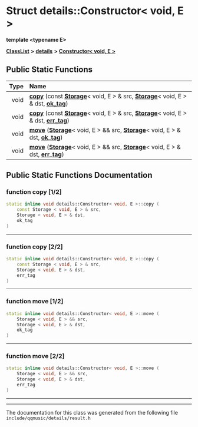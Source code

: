 

# Struct details::Constructor&lt; void, E &gt;

**template &lt;typename E&gt;**



[**ClassList**](annotated.md) **>** [**details**](namespacedetails.md) **>** [**Constructor&lt; void, E &gt;**](structdetails_1_1Constructor_3_01void_00_01E_01_4.md)












































## Public Static Functions

| Type | Name |
| ---: | :--- |
|  void | [**copy**](#function-copy-12) (const [**Storage**](structdetails_1_1Storage.md)&lt; void, E &gt; & src, [**Storage**](structdetails_1_1Storage.md)&lt; void, E &gt; & dst, [**ok\_tag**](structdetails_1_1ok__tag.md)) <br> |
|  void | [**copy**](#function-copy-22) (const [**Storage**](structdetails_1_1Storage.md)&lt; void, E &gt; & src, [**Storage**](structdetails_1_1Storage.md)&lt; void, E &gt; & dst, [**err\_tag**](structdetails_1_1err__tag.md)) <br> |
|  void | [**move**](#function-move-12) ([**Storage**](structdetails_1_1Storage.md)&lt; void, E &gt; && src, [**Storage**](structdetails_1_1Storage.md)&lt; void, E &gt; & dst, [**ok\_tag**](structdetails_1_1ok__tag.md)) <br> |
|  void | [**move**](#function-move-22) ([**Storage**](structdetails_1_1Storage.md)&lt; void, E &gt; && src, [**Storage**](structdetails_1_1Storage.md)&lt; void, E &gt; & dst, [**err\_tag**](structdetails_1_1err__tag.md)) <br> |


























## Public Static Functions Documentation




### function copy [1/2]

```C++
static inline void details::Constructor< void, E >::copy (
    const Storage < void, E > & src,
    Storage < void, E > & dst,
    ok_tag
) 
```




<hr>



### function copy [2/2]

```C++
static inline void details::Constructor< void, E >::copy (
    const Storage < void, E > & src,
    Storage < void, E > & dst,
    err_tag
) 
```




<hr>



### function move [1/2]

```C++
static inline void details::Constructor< void, E >::move (
    Storage < void, E > && src,
    Storage < void, E > & dst,
    ok_tag
) 
```




<hr>



### function move [2/2]

```C++
static inline void details::Constructor< void, E >::move (
    Storage < void, E > && src,
    Storage < void, E > & dst,
    err_tag
) 
```




<hr>

------------------------------
The documentation for this class was generated from the following file `include/qqmusic/details/result.h`

